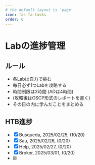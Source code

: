 ```yaml
---
# the default layout is 'page'
icon: fas fa-tasks
order: 6
---
```


# Labの進捗管理

## ルール

- 各Labは自力で挑む
- 毎日必ず1つLabを攻略する
- 時間制限は2時間 (ADは4時間)
- (攻略後はOSCP形式のレポートを書く)
- その日の内に学んだことをまとめる

## HTB進捗

- [x]  Busqueda, 2025/02/25, (10/20)
- [x]  Sau, 2025/02/26, (0/20)
- [x]  Help, 2025/02/27, (0/20)
- [x]  Broker, 2025/03/01, (0/20)
- [x] 